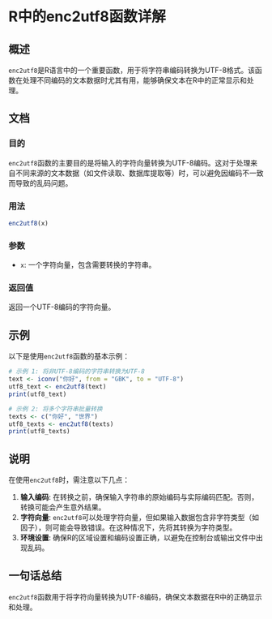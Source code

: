 <!--
Meta Description: # R中的enc2utf8函数详解 ## 概述 `enc2utf8`是R语言中的一个重要函数，用于将字符串编码转换为UTF-8格式。该函数在处理不同编码的文本数据时尤其有用，能够确保文本在R中的正常显示和处理。 ## 文档 ### 目的 `enc2utf8`函数的主要目的是将输入的字符向量转换为UT...
Meta Keywords: enc2utf8, 8编码, text, utf8_text, print
-->

# R中的enc2utf8函数详解

## 概述
`enc2utf8`是R语言中的一个重要函数，用于将字符串编码转换为UTF-8格式。该函数在处理不同编码的文本数据时尤其有用，能够确保文本在R中的正常显示和处理。

## 文档
### 目的
`enc2utf8`函数的主要目的是将输入的字符向量转换为UTF-8编码。这对于处理来自不同来源的文本数据（如文件读取、数据库提取等）时，可以避免因编码不一致而导致的乱码问题。

### 用法
```R
enc2utf8(x)
```

### 参数
- `x`: 一个字符向量，包含需要转换的字符串。

### 返回值
返回一个UTF-8编码的字符向量。

## 示例
以下是使用`enc2utf8`函数的基本示例：

```R
# 示例 1: 将非UTF-8编码的字符串转换为UTF-8
text <- iconv("你好", from = "GBK", to = "UTF-8")
utf8_text <- enc2utf8(text)
print(utf8_text)

# 示例 2: 将多个字符串批量转换
texts <- c("你好", "世界")
utf8_texts <- enc2utf8(texts)
print(utf8_texts)
```

## 说明
在使用`enc2utf8`时，需注意以下几点：
1. **输入编码**: 在转换之前，确保输入字符串的原始编码与实际编码匹配。否则，转换可能会产生意外结果。
2. **字符向量**: `enc2utf8`可以处理字符向量，但如果输入数据包含非字符类型（如因子），则可能会导致错误。在这种情况下，先将其转换为字符类型。
3. **环境设置**: 确保R的区域设置和编码设置正确，以避免在控制台或输出文件中出现乱码。

## 一句话总结
`enc2utf8`函数用于将字符向量转换为UTF-8编码，确保文本数据在R中的正确显示和处理。